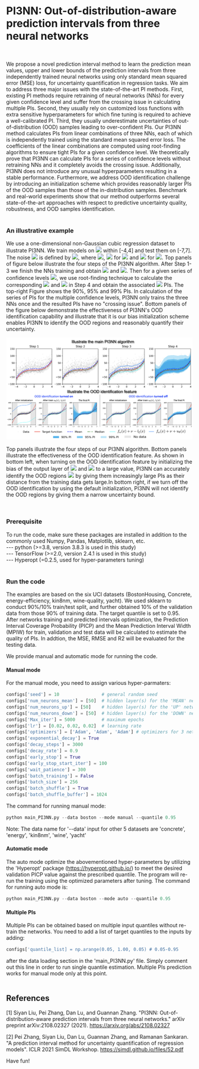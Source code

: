 # PI3NN: Out-of-distribution-aware prediction intervals from three neural networks
<br/>


We propose a novel prediction interval method to learn the prediction mean values, upper and lower bounds of the prediction intervals from three independently trained neural networks using only standard mean squared error (MSE) loss, for uncertainty quantification in regression tasks. We aim to address three major issues with the state-of-the-art PI methods. First, existing PI methods require retraining of neural networks (NNs) for every given confidence level and suffer from the crossing issue in calculating multiple PIs. Second, they usually rely on customized loss functions with extra sensitive hyperparameters for which fine tuning is required to achieve a well-calibrated PI. Third, they usually underestimate uncertainties of out-of-distribution (OOD) samples leading to over-confident PIs. Our PI3NN method calculates PIs from linear combinations of three NNs, each of which is independently trained using the standard mean squared error loss. The coefficients of the linear combinations are computed using root-finding algorithms to ensure tight PIs for a given confidence level. We theoretically prove that PI3NN can calculate PIs for a series of confidence levels without retraining NNs and it completely avoids the crossing issue. Additionally, PI3NN does not introduce any unusual hyperparameters resulting in a stable performance. Furthermore, we address OOD identification challenge by introducing an initialization scheme which provides reasonably larger PIs of the OOD samples than those of the in-distribution samples. Benchmark and real-world experiments show that our method outperforms several state-of-the-art approaches with respect to predictive uncertainty quality, robustness, and OOD samples identification.
<br/><br/>

### An illustrative example

We use a one-dimensional non-Gaussian cubic regression dataset to illustrate PI3NN. We train models on <img src="https://render.githubusercontent.com/render/math?math=y=x^3%2B\varepsilon"> within [-4,4] and test them on [-7,7]. The noise <img src="https://render.githubusercontent.com/render/math?math=\varepsilon"> is defined by <img src="https://render.githubusercontent.com/render/math?math=\varepsilon = s(\zeta)\zeta">, where <img src="https://render.githubusercontent.com/render/math?math=\zeta \sim \mathcal{N}(0,1)">, <img src="https://render.githubusercontent.com/render/math?math=s(\zeta) = 30"> for <img src="https://render.githubusercontent.com/render/math?math=\zeta \ge 0"> and <img src="https://render.githubusercontent.com/render/math?math=s(\zeta) = 10"> for <img src="https://render.githubusercontent.com/render/math?math=\zeta < 0">.
Top panels of figure below illustrate the four steps of the PI3NN algorithm. After Step 1-3 we finish the NNs training and obtain <img src="https://render.githubusercontent.com/render/math?math=f_{\omega}(x) %2B \nu - l_{\xi}(x)"> and <img src="https://render.githubusercontent.com/render/math?math=f_{\omega}(x) %2B \nu %2B u_{\theta}(x)">. Then for a given series of confidence levels <img src="https://render.githubusercontent.com/render/math?math=\gamma">, we use root-finding technique to calculate the corresponding <img src="https://render.githubusercontent.com/render/math?math=\alpha"> and <img src="https://render.githubusercontent.com/render/math?math=\beta"> in Step 4 and obtain the associated <img src="https://render.githubusercontent.com/render/math?math=\gamma"> PIs. The top-right Figure shows the 90\%, 95\% and 99\% PIs. In calculation of the series of PIs for the multiple confidence levels, PI3NN only trains the three NNs once and the resulted PIs have no "crossing issue". Bottom panels of the figure below demonstrate the effectiveness of PI3NN's OOD identification capability and illustrate that it is our bias initialization scheme enables PI3NN to identify the OOD regions and reasonably quantify their uncertainty.

<p align="center"><img src="docs/images/PI3NN_main_illustration.png" width=800 /></p>

<p align="left">
Top panels illustrate the four steps of our PI3NN algorithm. Bottom panels illustrate the effectiveness of the OOD identification feature. As shown in bottom left, when turning on the OOD identification feature by initializing the bias of the output layer of <img src="https://render.githubusercontent.com/render/math?math=u_\theta"> and <img src="https://render.githubusercontent.com/render/math?math=l_\xi"> to a large value, PI3NN can accurately identify the OOD regions <img src="https://render.githubusercontent.com/render/math?math=[-7,-4]\cup[4,7]">  by giving them increasingly large PIs as their distance from the training data gets large.In bottom right, if we turn off the OOD identification by using the default initialization, PI3NN will not identify the OOD regions by giving them a narrow uncertainty bound.
</p><br/>


### Prerequisite
To run the code, make sure these packages are installed in addition to the commonly used Numpy, Pandas, Matplotlib, sklearn, etc. <br/>
--- python (>=3.8, version 3.8.3 is used in this study) <br/>
--- TensorFlow (>=2.0, version 2.4.1 is used in this study) <br/>
--- Hyperopt (=0.2.5, used for hyper-parameters tuning) <br/><br/>



### Run the code
The examples are based on the six UCI datasets (BostonHousing, Concrete, energy-efficiency, kin8nm, wine-quality, yacht). We used sklearn to conduct 90%/10% train/test split, and further obtained 10% of the validation data from those 90% of training data. The target quantile is set to 0.95. After networks training and predicted intervals optimization, the Prediction Interval Coverage Probability (PICP) and the Mean Prediction Interval Width (MPIW) for train, validation and test data will be calculated to estimate the quality of PIs. In addtion, the MSE, RMSE and R2 will be evaluated for the testing data.

We provide manual and automatic mode for running the code. 
#### Manual mode
For the manual mode, you need to assign various hyper-parmaters:
```python
configs['seed'] = 10                # general random seed
configs['num_neurons_mean'] = [50]  # hidden layer(s) for the 'MEAN' network. It can be multiple layers like [50, 50]
configs['num_neurons_up'] = [50]    # hidden layer(s) for the 'UP' network
configs['num_neurons_down'] = [50]  # hidden layer(s) for the 'DOWN' network
configs['Max_iter'] = 5000          # maximum epochs
configs['lr'] = [0.02, 0.02, 0.02]  # learning rate
configs['optimizers'] = ['Adam', 'Adam', 'Adam'] # optimizers for 3 networks, which can be 'SGD' 
configs['exponential_decay'] = True 
configs['decay_steps'] = 3000
configs['decay_rate'] = 0.9
configs['early_stop'] = True
configs['early_stop_start_iter'] = 100
configs['wait_patience'] = 300
configs['batch_training'] = False 
configs['batch_size'] = 256
configs['batch_shuffle'] = True
configs['batch_shuffle_buffer'] = 1024 
```
The command for running manual mode:
```python
python main_PI3NN.py --data boston --mode manual --quantile 0.95
```
Note: The data name for '--data' input for other 5 datasets are 'concrete', 'energy', 'kin8nm', 'wine', 'yacht'

#### Automatic mode
The auto mode optimize the abovementioned hyper-parameters by utilizing the 'Hyperopt' package (https://hyperopt.github.io/) to meet the desired validation PICP value against the prescribed quantile. The program will re-run the training using the optimized parameters after tuning. The command for running auto mode is:
```python
python main_PI3NN.py --data boston --mode auto --quantile 0.95
```

#### Multiple PIs
Multiple PIs can be obtained based on multiple input quantiles without re-train the networks. You need to add a list of target quantiles to the inputs by adding:
```python
configs['quantile_list] = np.arange(0.05, 1.00, 0.05) # 0.05-0.95
```
after the data loading section in the 'main_PI3NN.py' file. Simply comment out this line in order to run single quantile estimation. Multiple PIs prediction works for manual mode only at this point. <br/><br/>




## References

[1] Siyan Liu, Pei Zhang, Dan Lu, and Guannan Zhang. "PI3NN: Out-of-distribution-aware prediction intervals from three neural networks." arXiv preprint arXiv:2108.02327 (2021). https://arxiv.org/abs/2108.02327

[2] Pei Zhang, Siyan Liu, Dan Lu, Guannan Zhang, and Ramanan Sankaran. "A prediction interval method for uncertainty quantification of regression models". ICLR 2021 SimDL Workshop. https://simdl.github.io/files/52.pdf


Have fun!

